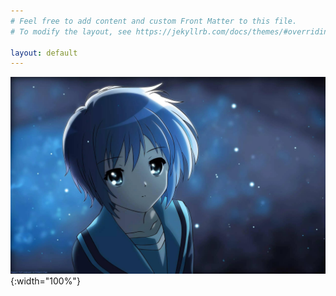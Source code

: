 ```yaml
---
# Feel free to add content and custom Front Matter to this file.
# To modify the layout, see https://jekyllrb.com/docs/themes/#overriding-theme-defaults

layout: default
---
```


![Welcome](https://github.com/happyzhao1996/happyzhao1996.github.io/raw/master/images/nagato.jpg){:width="100%"}
